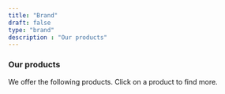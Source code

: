 ```yaml
---
title: "Brand"
draft: false
type: "brand"
description : "Our products"
---
```


### Our products

We offer the following products. Click on a product to find more.